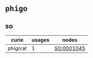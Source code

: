 # `phigo`

## so

| curie    |   usages | nodes                                           |
|----------|----------|-------------------------------------------------|
| phigo:at |        1 | [SO:0001045](https://bioregistry.io/SO:0001045) |


